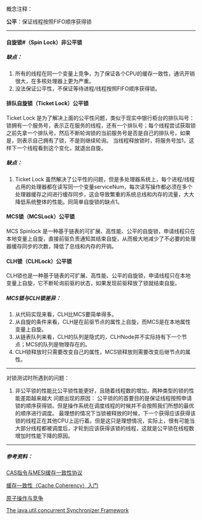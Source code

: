 概念注释：

**公平**：保证线程按照FIFO顺序获得锁

---------------------------------------------------------------------------------------------------------

#### 自旋锁#（Spin Lock）非公平锁
##### 缺点：
1. 所有的线程在同一个变量上竞争，为了保证各个CPU的缓存一致性，通讯开销很大，在多核处理器上更为严重。
2. 没法保证公平性，不保证等待进程/线程按照FIFO顺序获得锁。

#### 排队自旋锁（Ticket Lock）公平锁
  Ticket Lock 是为了解决上面的公平性问题，类似于现实中银行柜台的排队叫号：锁拥有一个服务号，表示正在服务的线程，还有一个排队号；每个线程尝试获取锁之前先拿一个排队号，然后不断轮询锁的当前服务号是否是自己的排队号，如果是，则表示自己拥有了锁，不是则继续轮询。
当线程释放锁时，将服务号加1，这样下一个线程看到这个变化，就退出自旋。
##### 缺点：
1. Ticket Lock 虽然解决了公平性的问题，但是多处理器系统上，每个进程/线程占用的处理器都在读写同一个变量serviceNum，每次读写操作都必须在多个处理器缓存之间进行缓存同步，这会导致繁重的系统总线和内存的流量，大大降低系统整体的性能。同简单自旋锁的缺点1。

#### MCS锁（MCSLock）公平锁
  MCS Spinlock 是一种基于链表的可扩展、高性能、公平的自旋锁，申请线程只在本地变量上自旋，直接前驱负责通知其结束自旋，从而极大地减少了不必要的处理器缓存同步的次数，降低了总线和内存的开销。

#### CLH锁（CLHLock）公平锁
  CLH锁也是一种基于链表的可扩展、高性能、公平的自旋锁，申请线程只在本地变量上自旋，它不断轮询前驱的状态，如果发现前驱释放了锁就结束自旋。

##### MCS锁与CLH锁差异：
1. 从代码实现来看，CLH比MCS要简单得多。
2. 从自旋的条件来看，CLH是在前驱节点的属性上自旋，而MCS是在本地属性变量上自旋。
3. 从链表队列来看，CLH的队列是隐式的，CLHNode并不实际持有下一个节点；MCS的队列是物理存在的。
4. CLH锁释放时只需要改变自己的属性，MCS锁释放则需要改变后继节点的属性。

----------------------------------------------------------------------------------------------
对锁测试时所遇到的问题：
1. 非公平锁的性能比公平锁性能更好，且随着线程数的增加，两种类型的锁的性能差距越来越大
问题出现的原因：
  公平锁的的首要目的是保证线程按照申请锁的顺序获得锁。但是操作系统在调度线程的时候并不会按照我们所想的最优的顺序进行调度。
最理想的情况下当锁被释放的时候，下一个获得应该获得该锁的线程正在其他CPU上运行着。但是这只是理想情况，实际上，很有可能当大部分线程都被调度后，才轮到应该获得该锁的线程，这就是公平锁在线程数增加时性能下降的原因。

-------------------------------------------------------------------------------------------
##### 参考资料：

[CAS指令与MESI缓存一致性协议](http://yefeng.iteye.com/blog/210067)

[缓存一致性（Cache Coherency）入门](http://www.infoq.com/cn/articles/cache-coherency-primer)

[原子操作与竞争](http://www.infoq.com/cn/articles/atomic-operations-and-contention)

[The java.util.concurrent Synchronizer Framework](http://gee.cs.oswego.edu/dl/papers/aqs.pdf)
